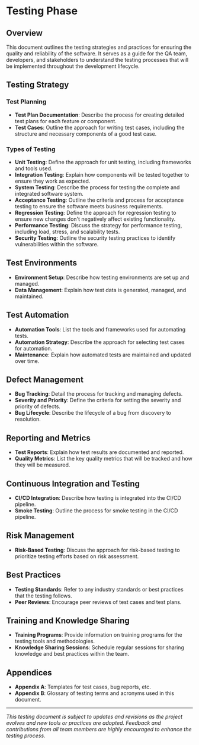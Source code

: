 # Testing Phase

## Overview

This document outlines the testing strategies and practices for ensuring the quality and reliability of the software. It serves as a guide for the QA team, developers, and stakeholders to understand the testing processes that will be implemented throughout the development lifecycle.

## Testing Strategy

### Test Planning

- **Test Plan Documentation**: Describe the process for creating detailed test plans for each feature or component.
- **Test Cases**: Outline the approach for writing test cases, including the structure and necessary components of a good test case.

### Types of Testing

- **Unit Testing**: Define the approach for unit testing, including frameworks and tools used.
- **Integration Testing**: Explain how components will be tested together to ensure they work as expected.
- **System Testing**: Describe the process for testing the complete and integrated software system.
- **Acceptance Testing**: Outline the criteria and process for acceptance testing to ensure the software meets business requirements.
- **Regression Testing**: Define the approach for regression testing to ensure new changes don't negatively affect existing functionality.
- **Performance Testing**: Discuss the strategy for performance testing, including load, stress, and scalability tests.
- **Security Testing**: Outline the security testing practices to identify vulnerabilities within the software.

## Test Environments

- **Environment Setup**: Describe how testing environments are set up and managed.
- **Data Management**: Explain how test data is generated, managed, and maintained.

## Test Automation

- **Automation Tools**: List the tools and frameworks used for automating tests.
- **Automation Strategy**: Describe the approach for selecting test cases for automation.
- **Maintenance**: Explain how automated tests are maintained and updated over time.

## Defect Management

- **Bug Tracking**: Detail the process for tracking and managing defects.
- **Severity and Priority**: Define the criteria for setting the severity and priority of defects.
- **Bug Lifecycle**: Describe the lifecycle of a bug from discovery to resolution.

## Reporting and Metrics

- **Test Reports**: Explain how test results are documented and reported.
- **Quality Metrics**: List the key quality metrics that will be tracked and how they will be measured.

## Continuous Integration and Testing

- **CI/CD Integration**: Describe how testing is integrated into the CI/CD pipeline.
- **Smoke Testing**: Outline the process for smoke testing in the CI/CD pipeline.

## Risk Management

- **Risk-Based Testing**: Discuss the approach for risk-based testing to prioritize testing efforts based on risk assessment.

## Best Practices

- **Testing Standards**: Refer to any industry standards or best practices that the testing follows.
- **Peer Reviews**: Encourage peer reviews of test cases and test plans.

## Training and Knowledge Sharing

- **Training Programs**: Provide information on training programs for the testing tools and methodologies.
- **Knowledge Sharing Sessions**: Schedule regular sessions for sharing knowledge and best practices within the team.

## Appendices

- **Appendix A**: Templates for test cases, bug reports, etc.
- **Appendix B**: Glossary of testing terms and acronyms used in this document.

---

*This testing document is subject to updates and revisions as the project evolves and new tools or practices are adopted. Feedback and contributions from all team members are highly encouraged to enhance the testing process.*